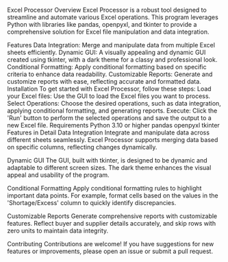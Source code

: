 Excel Processor
Overview
Excel Processor is a robust tool designed to streamline and automate various Excel operations. This program leverages Python with libraries like pandas, openpyxl, and tkinter to provide a comprehensive solution for Excel file manipulation and data integration.

Features
Data Integration: Merge and manipulate data from multiple Excel sheets efficiently.
Dynamic GUI: A visually appealing and dynamic GUI created using tkinter, with a dark theme for a classy and professional look.
Conditional Formatting: Apply conditional formatting based on specific criteria to enhance data readability.
Customizable Reports: Generate and customize reports with ease, reflecting accurate and formatted data.
Installation
To get started with Excel Processor, follow these steps:
Load your Excel files: Use the GUI to load the Excel files you want to process.
Select Operations: Choose the desired operations, such as data integration, applying conditional formatting, and generating reports.
Execute: Click the 'Run' button to perform the selected operations and save the output to a new Excel file.
Requirements
Python 3.10 or higher
pandas
openpyxl
tkinter
Features in Detail
Data Integration
Integrate and manipulate data across different sheets seamlessly. Excel Processor supports merging data based on specific columns, reflecting changes dynamically.

Dynamic GUI
The GUI, built with tkinter, is designed to be dynamic and adaptable to different screen sizes. The dark theme enhances the visual appeal and usability of the program.

Conditional Formatting
Apply conditional formatting rules to highlight important data points. For example, format cells based on the values in the 'Shortage/Excess' column to quickly identify discrepancies.

Customizable Reports
Generate comprehensive reports with customizable features. Reflect buyer and supplier details accurately, and skip rows with zero units to maintain data integrity.

Contributing
Contributions are welcome! If you have suggestions for new features or improvements, please open an issue or submit a pull request.
